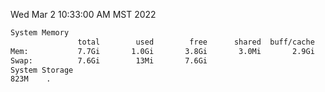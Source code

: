 Wed Mar  2 10:33:00 AM MST 2022
```bash
System Memory
               total        used        free      shared  buff/cache   available
Mem:           7.7Gi       1.0Gi       3.8Gi       3.0Mi       2.9Gi       6.4Gi
Swap:          7.6Gi        13Mi       7.6Gi
System Storage
823M	.
```
```bash
